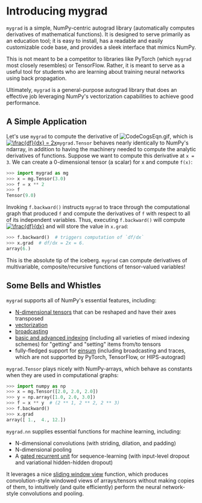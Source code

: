 # Introducing mygrad
`mygrad` is a simple, NumPy-centric autograd library (automatically computes derivatives of mathematical functions). It
is designed to serve primarily as an education tool; it is easy to install, has a readable and easily customizable code
base, and provides a sleek interface that mimics NumPy.

This is not meant to be a competitor to libraries like PyTorch (which `mygrad` most closely resembles) or
TensorFlow. Rather, it is meant to serve as a useful tool for students who are learning about training neural networks
using back propagation.

Ultimately, `mygrad` is a general-purpose autograd library that does an effective job leveraging NumPy's vectorization
capabilities to achieve good performance.

## A Simple Application
Let's use `mygrad` to compute the derivative of
![CodeCogsEqn.gif](https://user-images.githubusercontent.com/29104956/39901776-9e5ed362-5498-11e8-9890-e84aa2b6dae1.gif),
which is <a href="https://www.codecogs.com/eqnedit.php?latex=\frac{df}{dx}&space;=&space;2x" target="_blank"><img
src="https://latex.codecogs.com/gif.latex?\frac{df}{dx}&space;=&space;2x" title="\frac{df}{dx} = 2x"
/></a>`mygrad.Tensor` behaves nearly identically to NumPy's ndarray, in addition to having the machinery needed to
compute the analytic derivatives of functions. Suppose we want to compute this derivative at `x = 3`. We can create a
0-dimensional tensor (a scalar) for x and compute `f(x)`:

```python
>>> import mygrad as mg
>>> x = mg.Tensor(3.0)
>>> f = x ** 2
>>> f
Tensor(9.0)
```

Invoking `f.backward()` instructs `mygrad` to trace through the computational graph that produced `f` and compute the
derivatives of `f` with respect to all of its independent variables. Thus, executing `f.backward()` will compute <a
href="https://www.codecogs.com/eqnedit.php?latex=\frac{df}{dx}" target="_blank"><img
src="https://latex.codecogs.com/gif.latex?\frac{df}{dx}" title="\frac{df}{dx}" /></a> and will store the value in
`x.grad`:

```python
>>> f.backward()  # triggers computation of `df/dx`
>>> x.grad  # df/dx = 2x = 6.
array(6.)
```

This is the absolute tip of the iceberg. `mygrad` can compute derivatives of multivariable, composite/recursive
functions of tensor-valued variables!

## Some Bells and Whistles
`mygrad` supports all of NumPy's essential features, including:
 - [N-dimensional tensors](http://www.pythonlikeyoumeanit.com/Module3_IntroducingNumpy/IntroducingTheNDarray.html) that can be reshaped and have their axes transposed
 - [vectorization](http://www.pythonlikeyoumeanit.com/Module3_IntroducingNumpy/VectorizedOperations.html)
 - [broadcasting](http://www.pythonlikeyoumeanit.com/Module3_IntroducingNumpy/Broadcasting.html)
 - [basic and advanced indexing](http://www.pythonlikeyoumeanit.com/Module3_IntroducingNumpy/BasicIndexing.html) (including all varieties of mixed indexing schemes) for "getting" and "setting" items from/to tensors
 - fully-fledged support for [einsum](https://rockt.github.io/2018/04/30/einsum) (including broadcasting and traces,
   which are not supported by PyTorch, TensorFlow, or HIPS-autograd)

 `mygrad.Tensor` plays nicely with NumPy-arrays, which behave as constants when they are used in computational graphs:

```python
>>> import numpy as np
>>> x = mg.Tensor([2.0, 2.0, 2.0])
>>> y = np.array([1.0, 2.0, 3.0])
>>> f = x ** y  # (2 ** 1, 2 ** 2, 2 ** 3)
>>> f.backward()
>>> x.grad
array([ 1.,  4., 12.])
```

`mygrad.nn` supplies essential functions for machine learning, including:
- N-dimensional convolutions (with striding, dilation, and padding)
- N-dimensional pooling
- A [gated recurrent unit](https://en.wikipedia.org/wiki/Gated_recurrent_unit) for sequence-learning (with input-level
  dropout and variational hidden-hidden dropout)

It leverages a nice [sliding window
view](https://github.com/rsokl/MyGrad/blob/a72ebc26acf5c254f59a562c8045698387763a41/mygrad/nnet/layers/utils.py#L6)
function, which produces convolution-style windowed views of arrays/tensors without making copies of them, to
intuitively (and quite efficiently) perform the neural network-style convolutions and pooling.


